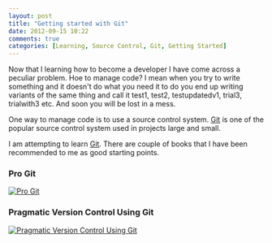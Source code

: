 ```yaml
---
layout: post
title: "Getting started with Git"
date: 2012-09-15 10:22
comments: true
categories: [Learning, Source Control, Git, Getting Started]
---
```


Now that I learning how to become a developer I have come across a peculiar problem. Hoe to manage code? I mean when you try to write something and it doesn't do what you need it to do you end up writing variants of the same thing and call it test1, test2, testupdatedv1, trial3, trialwith3 etc. And soon you will be lost in a mess.  

One way to manage code is to use a source control system. [Git][1] is one of the popular source control system used in projects large and small.  

I am attempting to learn [Git][1]. There are couple of books that I have been recommended to me as good starting points.

### Pro Git
[![Pro Git][4]][2]

### Pragmatic Version Control Using Git
 
[![Pragmatic Version Control Using Git][5]][3]

[1]: http://git-scm.com/
[2]: http://git-scm.com/book
[3]: http://pragprog.com/book/tsgit/pragmatic-version-control-using-git
[4]: http://git-scm.com/images/pro-git-118x157.jpg
[5]: http://imagery.pragprog.com/products/109/tsgit_xlargecover.jpg